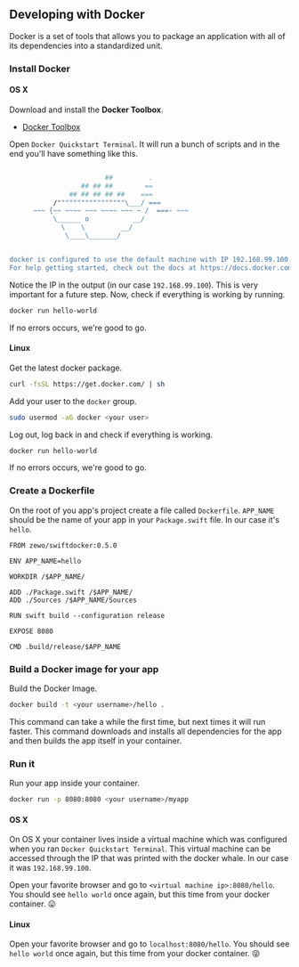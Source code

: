 ## Developing with Docker

Docker is a set of tools that allows you to package an application with all of its dependencies into a standardized unit.

### Install Docker

#### OS X

Download and install the **Docker Toolbox**.

- [Docker Toolbox](https://www.docker.com/products/docker-toolbox)

Open `Docker Quickstart Terminal`. It will run a bunch of scripts and in the end you'll have something like this.

```sh

                        ##         .
                  ## ## ##        ==
               ## ## ## ## ##    ===
           /"""""""""""""""""\___/ ===
      ~~~ {~~ ~~~~ ~~~ ~~~~ ~~~ ~ /  ===- ~~~
           \______ o           __/
             \    \         __/
              \____\_______/


docker is configured to use the default machine with IP 192.168.99.100
For help getting started, check out the docs at https://docs.docker.com
```

Notice the IP in the output (in our case `192.168.99.100`). This is very important for a future step. Now, check if everything is working by running.

```sh
docker run hello-world
```

If no errors occurs, we're good to go.

#### Linux

Get the latest docker package.

```sh
curl -fsSL https://get.docker.com/ | sh
```

Add your user to the `docker` group.

```sh
sudo usermod -aG docker <your user>
```

Log out, log back in and check if everything is working.

```sh
docker run hello-world
```

If no errors occurs, we're good to go.

### Create a Dockerfile

On the root of you app's project create a file called `Dockerfile`. `APP_NAME` should be the name of your app in your `Package.swift` file. In our case it's `hello`.

```
FROM zewo/swiftdocker:0.5.0

ENV APP_NAME=hello

WORKDIR /$APP_NAME/

ADD ./Package.swift /$APP_NAME/
ADD ./Sources /$APP_NAME/Sources

RUN swift build --configuration release

EXPOSE 8080

CMD .build/release/$APP_NAME
```

### Build a Docker image for your app

Build the Docker Image.

```sh
docker build -t <your username>/hello .
```

This command can take a while the first time, but next times it will run faster. This command downloads and installs all dependencies for the app and then builds the app itself in your container.

### Run it

Run your app inside your container.

```sh
docker run -p 8080:8080 <your username>/myapp
```

#### OS X

On OS X your container lives inside a virtual machine which was configured when you ran `Docker Quickstart Terminal`. This virtual machine can be accessed through the IP that was printed with the docker whale. In our case it was `192.168.99.100`.

Open your favorite browser and go to `<virtual machine ip>:8080/hello`. You should see `hello world` once again, but this time from your docker container. 😛

#### Linux

Open your favorite browser and go to `localhost:8080/hello`. You should see `hello world` once again, but this time from your docker container. 😝
